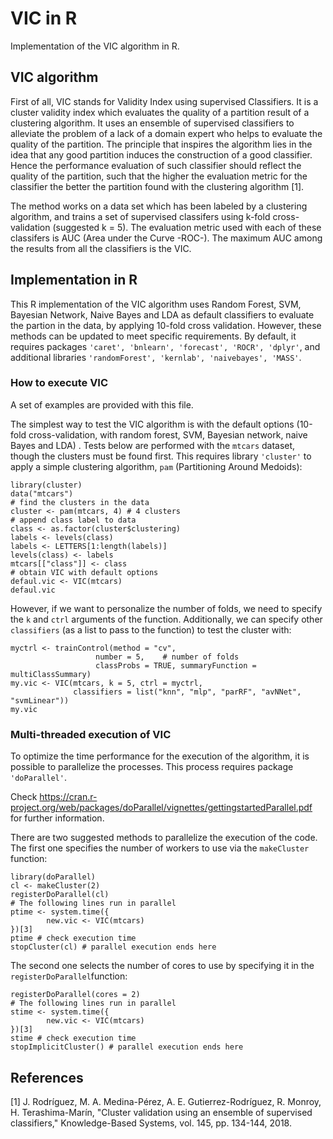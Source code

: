 # VIC in R
Implementation of the VIC algorithm in R. 

## VIC algorithm
First of all, VIC stands for Validity Index using supervised Classifiers. It is a cluster validity index which evaluates the quality of a partition result of a clustering algorithm. It uses an ensemble of supervised classifiers to alleviate the problem of a lack of a domain expert who helps to evaluate the quality of the partition. The principle that inspires the algorithm lies in the idea that any good partition induces the construction of a good classifier. Hence the performance evaluation of such classifier should reflect the quality of the partition, such that the higher the evaluation metric for the classifier the better the partition found with the clustering algorithm [1].

The method works on a data set which has been labeled by a clustering algorithm, and trains a set of supervised classifers using k-fold cross-validation (suggested k = 5). The evaluation metric used with each of these classifers is AUC (Area under the Curve -ROC-). The maximum AUC among the results from all the classifiers is the VIC.

## Implementation in R
This R implementation of the VIC algorithm uses Random Forest, SVM, Bayesian Network, Naive Bayes and LDA as default classifiers to evaluate the partion in the data, by applying 10-fold cross validation. However, these methods can be updated to meet specific requirements. By default, it requires packages `'caret', 'bnlearn', 'forecast', 'ROCR', 'dplyr'`, and additional libraries `'randomForest', 'kernlab', 'naivebayes', 'MASS'`.

### How to execute VIC
A set of examples are provided with this file. 

The simplest way to test the VIC algorithm is with the default options (10-fold cross-validation, with random forest, SVM, Bayesian network, naive Bayes and LDA) . Tests below are performed with the `mtcars` dataset, though the clusters must be found first. This requires library `'cluster'` to apply a simple clustering algorithm, `pam` (Partitioning Around Medoids):

    library(cluster)
    data("mtcars")
    # find the clusters in the data
    cluster <- pam(mtcars, 4) # 4 clusters
    # append class label to data
    class <- as.factor(cluster$clustering)
    labels <- levels(class)
    labels <- LETTERS[1:length(labels)]
    levels(class) <- labels
    mtcars[["class"]] <- class
    # obtain VIC with default options
    defaul.vic <- VIC(mtcars)
    defaul.vic

However, if we want to personalize the number of folds, we need to specify the `k` and `ctrl` arguments of the function. Additionally, we can specify other `classifiers` (as a list to pass to the function) to test the cluster with:

    myctrl <- trainControl(method = "cv",  
                       number = 5,    # number of folds                   
                       classProbs = TRUE, summaryFunction = multiClassSummary)
    my.vic <- VIC(mtcars, k = 5, ctrl = myctrl,
                  classifiers = list("knn", "mlp", "parRF", "avNNet", "svmLinear"))
    my.vic


### Multi-threaded execution of VIC
To optimize the time performance for the execution of the algorithm, it is possible to parallelize the processes. This process requires package `'doParallel'`.

Check https://cran.r-project.org/web/packages/doParallel/vignettes/gettingstartedParallel.pdf for further information.

There are two suggested methods to parallelize the execution of the code. The first one specifies the number of workers to use via the `makeCluster` function:

    library(doParallel)
    cl <- makeCluster(2) 
    registerDoParallel(cl)
    # The following lines run in parallel
    ptime <- system.time({
            new.vic <- VIC(mtcars) 
    })[3]
    ptime # check execution time
    stopCluster(cl) # parallel execution ends here


The second one selects the number of cores to use by specifying it in the `registerDoParallel`function:

    registerDoParallel(cores = 2) 
    # The following lines run in parallel
    stime <- system.time({
            new.vic <- VIC(mtcars) 
    })[3]
    stime # check execution time
    stopImplicitCluster() # parallel execution ends here


## References
[1] J. Rodríguez, M. A. Medina-Pérez, A. E. Gutierrez-Rodríguez, R. Monroy, H. Terashima-Marín, "Cluster validation using an ensemble of supervised classifiers," Knowledge-Based Systems, vol. 145, pp. 134-144, 2018.
